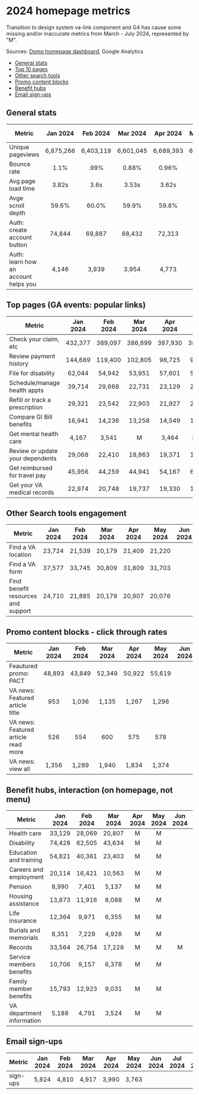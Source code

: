 # 2024 homepage metrics
Transition to design system va-link component and G4 has cause some missing and/or inaccurate metrics from March - July 2024, represented by "M".

Sources: [Domo homepage dashboard](https://va-gov.domo.com/page/80919003), Google Analytics

- [General stats](https://github.com/department-of-veterans-affairs/va.gov-team/edit/master/products/home-page/analytics/2024_data.md#general-stats)
- [Top 10 pages](https://github.com/department-of-veterans-affairs/va.gov-team/edit/master/products/home-page/analytics/2024_data.md#top-pages-section-click-through-rates)
- [Other search tools](https://github.com/department-of-veterans-affairs/va.gov-team/blob/master/products/home-page/analytics/2024_data.md#search-tools-engagement)
- [Promo content blocks](https://github.com/department-of-veterans-affairs/va.gov-team/blob/master/products/home-page/analytics/2024_data.md#promo-content-blocks---click-through-rates)
- [Benefit hubs](https://github.com/department-of-veterans-affairs/va.gov-team/blob/master/products/home-page/analytics/2024_data.md#benefit-hubs-interaction--on-homepage-not-menu)
- [Email sign-ups](https://github.com/department-of-veterans-affairs/va.gov-team/blob/master/products/home-page/analytics/2024_data.md#email-sign-ups)

## General stats
| Metric | Jan 2024 | Feb 2024 | Mar 2024 | Apr 2024 | May 2024 | Jun 2024 | Jul 2024	| Aug 2024 | Sep 2024 | Oct 2024 | Nov 2024 | Dec 2024
|---|:---:|:---:|:---:|:---:|:---:|:---:|:---:|:---:|:---:|:---:|:---:|:---:|
| Unique pageviews | 6,875,266 | 6,403,119 | 6,601,045|6,689,393|6,863,151|
| Bounce rate | 1.1% | .99% |0.88%|0.96%| 0.98%|
| Avg page load time |3.82s | 3.6s | 3.53s|3.62s|3.68s
| Avge scroll depth | 59.6% | 60.0% | 59.9% |59.8% |60.0%|
| Auth: create account button | 74,844| 69,887 |68,432 |72,313 | 71,756
| Auth: learn how an account helps you | 4,146 | 3,939 |3,954 |4,773|5,184

## Top pages (GA events: popular links) 
| Metric | Jan 2024 | Feb 2024 | Mar 2024 | Apr 2024 | May 2024 | Jun 2024 | Jul 2024	| Aug 2024 | Sep 2024 | Oct 2024 | Nov 2024 | Dec 2024
|---|:---:|:---:|:---:|:---:|:---:|:---:|:---:|:---:|:---:|:---:|:---:|:---:|
| Check your claim, etc | 432,377 | 389,097 | 386,899 | 387,930 | 383,372 
| Review payment history | 144,689| 119,400 | 102,805 | 98,725 | 93,733 |
| File for disability | 62,044 | 54,942 | 53,951 | 57,601 | 57,722 | 
| Schedule/manage health appts | 39,714| 29,668 | 22,731 | 23,129 | 22,009 | 
| Refill or track a prescription | 29,321 | 23,542 | 22,903 | 21,927 | 21,915 |
| Compare GI Bill benefits | 16,941 | 14,236 | 13,258 | 14,549 | 13,952 | 
| Get mental health care | 4,167 | 3,541 | M | 3,464 | 3,395 | 
| Review or update your dependents | 29,068| 22,410 | 18,863 | 19,371 | 19,002 | 
| Get reimbursed for travel pay | 45,956 | 44,259 | 44,941 | 54,167 | 66,727 |
| Get your VA medical records | 22,974 | 20,748 | 19,737 | 19,330 | 19,303 |

## Other Search tools engagement
| Metric | Jan 2024 | Feb 2024 | Mar 2024 | Apr 2024 | May 2024 | Jun 2024 | Jul 2024	| Aug 2024 | Sep 2024 | Oct 2024 | Nov 2024 | Dec 2024
|---|:---:|:---:|:---:|:---:|:---:|:---:|:---:|:---:|:---:|:---:|:---:|:---:|
| Find a VA location  | 23,724| 21,539 | 20,179 | 21,409| 21,220|
|Find a VA form  | 37,577 | 33,745 |30,809 | 31,809| 31,703 |
| Find benefit resources and support  | 24,710 | 21,885 | 20,179 | 20,907 | 20,076 |

## Promo content blocks - click through rates
| Metric | Jan 2024 | Feb 2024 | Mar 2024 | Apr 2024 | May 2024 | Jun 2024 | Jul 2024	| Aug 2024 | Sep 2024 | Oct 2024 | Nov 2024 | Dec 2024
|---|:---:|:---:|:---:|:---:|:---:|:---:|:---:|:---:|:---:|:---:|:---:|:---:|
| Feautured promo: PACT | 48,893 | 43,849 | 52,349| 50,922|55,619|
| VA news: Featured article title | 953 | 1,036 | 1,135| 1,267|1,296|
| VA news: Featured article read more | 526 | 554 | 600| 575|578|
| VA news: view all | 1,356 | 1,289 | 1,940 | 1,834|1,374|

## Benefit hubs, interaction  (on homepage, not menu)
| Metric | Jan 2024 | Feb 2024 | Mar 2024 | Apr 2024 | May 2024 | Jun 2024 | Jul 2024	| Aug 2024 | Sep 2024 | Oct 2024 | Nov 2024 | Dec 2024
|---|:---:|:---:|:---:|:---:|:---:|:---:|:---:|:---:|:---:|:---:|:---:|:---:|
| Health care | 33,129 | 28,069 | 20,807 | M | M | 
| Disability | 74,428 | 62,505 | 43,634 | M | M |
| Education and training | 54,821 | 40,361 | 23,403 | M | M | 
| Careers and employment | 20,114 | 16,421 | 10,563 | M | M |
| Pension | 8,990 | 7,401 | 5,137 | M | M |
| Housing assistance | 13,873 | 11,916 | 8,088 | M | M | 
| Life insurance | 12,364 | 9,971 | 6,355 | M | M | 
| Burials and memorials | 8,351 | 7,229 | 4,928 | M | M |
| Records | 33,564 | 26,754 | 17,228 | M | M | M | M
| Service members benefits | 10,706 | 9,157 | 6,378 | M | M | 
| Family member benefits | 15,793 | 12,923 | 9,031 | M | M | 
| VA department information | 5,188 | 4,791 | 3,524 | M | M | 

## Email sign-ups
| Metric | Jan 2024 | Feb 2024 | Mar 2024 | Apr 2024 | May 2024 | Jun 2024 | Jul 2024	| Aug 2024 | Sep 2024 | Oct 2024 | Nov 2024 | Dec 2024
|---|:---:|:---:|:---:|:---:|:---:|:---:|:---:|:---:|:---:|:---:|:---:|:---:|
| sign-ups | 5,824 | 4,810 | 4,917| 3,990 | 3,763 |

